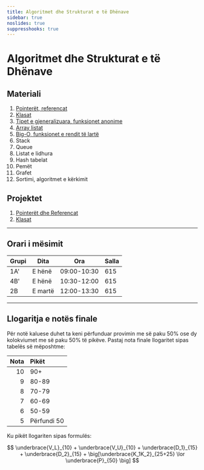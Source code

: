 ```yaml
---
title: Algoritmet dhe Strukturat e të Dhënave
sidebar: true
noslides: true
suppresshooks: true
---
```


# Algoritmet dhe Strukturat e të Dhënave

## Materiali

1. [Pointerët, referencat](/lendet/algoritmet-dhe-strukturat-e-te-dhenave/java1)
2. [Klasat](/lendet/algoritmet-dhe-strukturat-e-te-dhenave/java2)
3. [Tipet e gjeneralizuara, funksionet anonime](/lendet/algoritmet-dhe-strukturat-e-te-dhenave/java3)
4. [Array listat](/lendet/algoritmet-dhe-strukturat-e-te-dhenave/java4)
5. [Big-O, funksionet e rendit të lartë](/lendet/algoritmet-dhe-strukturat-e-te-dhenave/java5)
6. Stack
7. Queue
8. Listat e lidhura
9. Hash tabelat
10. Pemët
11. Grafet
12. Sortimi, algoritmet e kërkimit

## Projektet

1. [Pointerët dhe Referencat](/lendet/algoritmet-dhe-strukturat-e-te-dhenave/projekti1)
1. [Klasat](/lendet/algoritmet-dhe-strukturat-e-te-dhenave/projekti2)

---

## Orari i mësimit

| Grupi | Dita    | Ora         | Salla |
| ----- | ------- | ----------- | ----- |
| 1A'   | E hënë  | 09:00-10:30 | 615   |
| 4B'   | E hënë  | 10:30-12:00 | 615   |
| 2B    | E martë | 12:00-13:30 | 615   |

---

## Llogaritja e notës finale

Për notë kaluese duhet ta keni përfunduar provimin me së paku 50% ose dy kolokviumet me së paku 50% të pikëve. Pastaj nota finale llogaritet sipas tabelës së mëposhtme:

| Nota | Pikët       |
| ---: | :---------- |
|   10 | 90+         |
|    9 | 80-89       |
|    8 | 70-79       |
|    7 | 60-69       |
|    6 | 50-59       |
|    5 | Përfundi 50 |

Ku pikët llogariten sipas formulës:

$$
\underbrace{V_L}_{10} + \underbrace{V_U}_{10} + \underbrace{D_1}_{15} + \underbrace{D_2}_{15} + \big[\underbrace{K_1K_2}_{25+25} \lor \underbrace{P}_{50} \big]
$$
